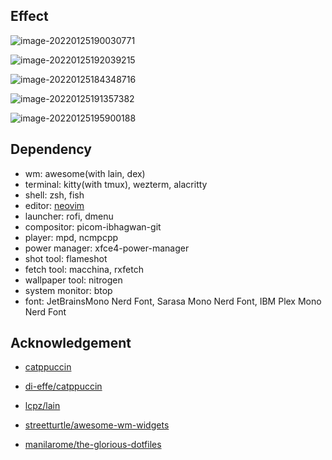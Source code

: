 ## Effect

![image-20220125190030771](https://s2.loli.net/2022/01/25/8iGt27XJVzxlbP3.png)

![image-20220125192039215](https://s2.loli.net/2022/01/25/nJMoI4kidZAfV3g.png)

![image-20220125184348716](https://s2.loli.net/2022/01/25/nfg3QIeYL2DBFW1.png)

![image-20220125191357382](https://s2.loli.net/2022/01/25/U3vY2XiLhIDMygS.png)

![image-20220125195900188](https://s2.loli.net/2022/01/25/Hx2jVS6TarCN8t3.png)

## Dependency

- wm: awesome(with lain, dex)
- terminal: kitty(with tmux), wezterm, alacritty
- shell: zsh, fish
- editor: [neovim](https://github.com/ayamir/nvimdots)
- launcher: rofi, dmenu
- compositor: picom-ibhagwan-git
- player: mpd, ncmpcpp
- power manager: xfce4-power-manager
- shot tool: flameshot
- fetch tool: macchina, rxfetch
- wallpaper tool: nitrogen
- system monitor: btop
- font: JetBrainsMono Nerd Font, Sarasa Mono Nerd Font, IBM Plex Mono Nerd Font

## Acknowledgement

- [catppuccin](https://github.com/catppuccin)

- [di-effe/catppuccin](https://github.com/di-effe/catppuccin)

- [lcpz/lain](https://github.com/lcpz/lain)

- [streetturtle/awesome-wm-widgets](https://github.com/streetturtle/awesome-wm-widgets)


- [manilarome/the-glorious-dotfiles](https://github.com/manilarome/the-glorious-dotfiles)
